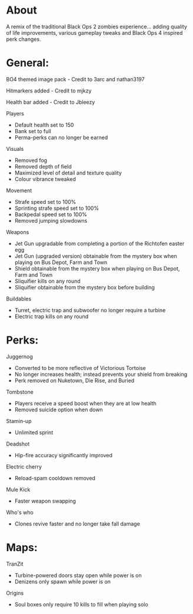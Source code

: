 # About

A remix of the traditional Black Ops 2 zombies experience... adding quality of life improvements, various gameplay tweaks and Black Ops 4 inspired perk changes.

# General:

BO4 themed image pack - Credit to 3arc and nathan3197

Hitmarkers added - Credit to mjkzy

Health bar added - Credit to Jbleezy

Players
- Default health set to 150
- Bank set to full
- Perma-perks can no longer be earned

Visuals
- Removed fog
- Removed depth of field
- Maximized level of detail and texture quality
- Colour vibrance tweaked

Movement
- Strafe speed set to 100%
- Sprinting strafe speed set to 100%
- Backpedal speed set to 100%
- Removed jumping slowdowns

Weapons
- Jet Gun upgradable from completing a portion of the Richtofen easter egg
- Jet Gun (upgraded version) obtainable from the mystery box when playing on Bus Depot, Farm and Town
- Shield obtainable from the mystery box when playing on Bus Depot, Farm and Town
- Sliquifier kills on any round
- Sliquifier obtainable from the mystery box before building 

Buildables
- Turret, electric trap and subwoofer no longer require a turbine
- Electric trap kills on any round

# Perks:

Juggernog 
- Converted to be more reflective of Victorious Tortoise 
- No longer increases health; instead prevents your shield from breaking
- Perk removed on Nuketown, Die Rise, and Buried

Tombstone
- Players receive a speed boost when they are at low health
- Removed suicide option when down

Stamin-up
- Unlimited sprint

Deadshot
- Hip-fire accuracy significantly improved

Electric cherry
- Reload-spam cooldown removed

Mule Kick
- Faster weapon swapping

Who's who
- Clones revive faster and no longer take fall damage

# Maps:

TranZit
- Turbine-powered doors stay open while power is on
- Denizens only spawn while power is on

Origins
- Soul boxes only require 10 kills to fill when playing solo
